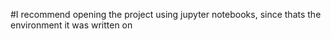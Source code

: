 #I recommend opening the project using jupyter notebooks, since thats the environment it was written on
